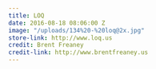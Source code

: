 ```yaml
---
title: LOQ
date: 2016-08-18 08:06:00 Z
image: "/uploads/134%20-%20loq@2x.jpg"
store-link: http://www.loq.us
credit: Brent Freaney
credit-link: http://www.brentfreaney.us
---
```


